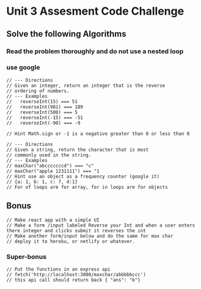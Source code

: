 # Unit 3 Assesment Code Challenge

## Solve the following Algorithms
### Read the problem thoroughly and do not use a nested loop
### use google
```
// --- Directions
// Given an integer, return an integer that is the reverse
// ordering of numbers.
// --- Examples
//   reverseInt(15) === 51
//   reverseInt(981) === 189
//   reverseInt(500) === 5
//   reverseInt(-15) === -51
//   reverseInt(-90) === -9

// Hint Math.sign or -1 is a negative greater than 0 or less than 0
```

```
// --- Directions
// Given a string, return the character that is most
// commonly used in the string.
// --- Examples
// maxChar("abcccccccd") === "c"
// maxChar("apple 1231111") === "1
// Hint use an object as a frequency counter (google it)
// {a: 1, b: 1, c: 7, d:1}
// For of loops are for array, for in loops are for objects
```

## Bonus
```
// Make react app with a simple UI
// Make a form /input labeled Reverse your Int and when a user enters there integer and clicks submit it reverses the int
// Make another form/input below and do the same for max char
// deploy it to heroku, or netlify or whatever.
```

### Super-bonus
```
// Put the functions in an express api
// fetch('http://localhost:3000/maxchar/abbbbbccc')
// this api call should return back { "ans": "b"}
```

